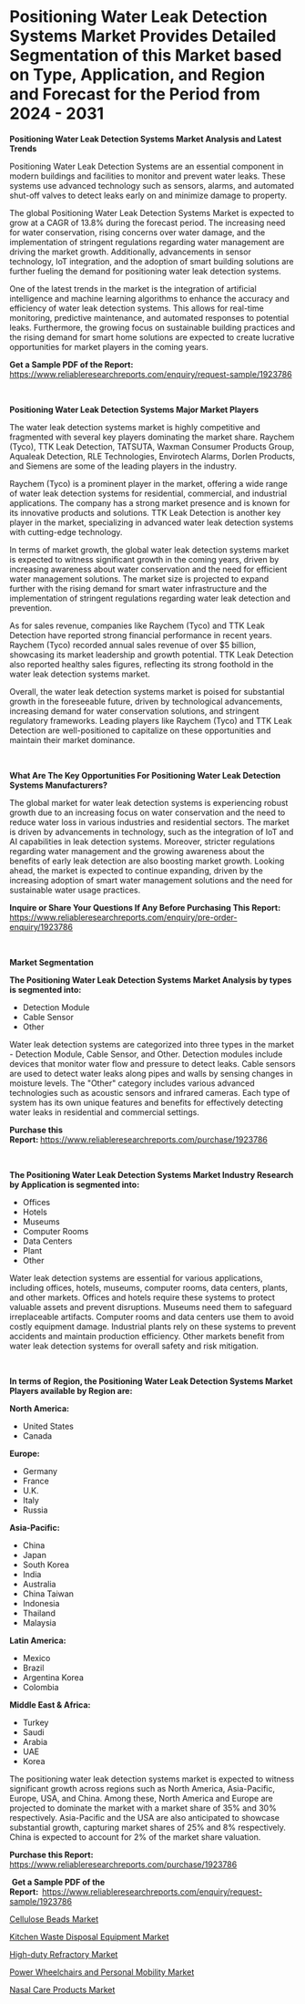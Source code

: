 <p><h1>Positioning Water Leak Detection Systems Market Provides Detailed Segmentation of this Market based on Type, Application, and Region and Forecast for the Period from 2024 - 2031</h1></p><p><strong>Positioning Water Leak Detection Systems Market Analysis and Latest Trends</strong></p>
<p><p>Positioning Water Leak Detection Systems are an essential component in modern buildings and facilities to monitor and prevent water leaks. These systems use advanced technology such as sensors, alarms, and automated shut-off valves to detect leaks early on and minimize damage to property.</p><p>The global Positioning Water Leak Detection Systems Market is expected to grow at a CAGR of 13.8% during the forecast period. The increasing need for water conservation, rising concerns over water damage, and the implementation of stringent regulations regarding water management are driving the market growth. Additionally, advancements in sensor technology, IoT integration, and the adoption of smart building solutions are further fueling the demand for positioning water leak detection systems.</p><p>One of the latest trends in the market is the integration of artificial intelligence and machine learning algorithms to enhance the accuracy and efficiency of water leak detection systems. This allows for real-time monitoring, predictive maintenance, and automated responses to potential leaks. Furthermore, the growing focus on sustainable building practices and the rising demand for smart home solutions are expected to create lucrative opportunities for market players in the coming years.</p></p>
<p><strong>Get a Sample PDF of the Report:&nbsp;</strong> <a href="https://www.reliableresearchreports.com/enquiry/request-sample/1923786">https://www.reliableresearchreports.com/enquiry/request-sample/1923786</a></p>
<p>&nbsp;</p>
<p><strong>Positioning Water Leak Detection Systems Major Market Players</strong></p>
<p><p>The water leak detection systems market is highly competitive and fragmented with several key players dominating the market share. Raychem (Tyco), TTK Leak Detection, TATSUTA, Waxman Consumer Products Group, Aqualeak Detection, RLE Technologies, Envirotech Alarms, Dorlen Products, and Siemens are some of the leading players in the industry.</p><p>Raychem (Tyco) is a prominent player in the market, offering a wide range of water leak detection systems for residential, commercial, and industrial applications. The company has a strong market presence and is known for its innovative products and solutions. TTK Leak Detection is another key player in the market, specializing in advanced water leak detection systems with cutting-edge technology.</p><p>In terms of market growth, the global water leak detection systems market is expected to witness significant growth in the coming years, driven by increasing awareness about water conservation and the need for efficient water management solutions. The market size is projected to expand further with the rising demand for smart water infrastructure and the implementation of stringent regulations regarding water leak detection and prevention.</p><p>As for sales revenue, companies like Raychem (Tyco) and TTK Leak Detection have reported strong financial performance in recent years. Raychem (Tyco) recorded annual sales revenue of over $5 billion, showcasing its market leadership and growth potential. TTK Leak Detection also reported healthy sales figures, reflecting its strong foothold in the water leak detection systems market.</p><p>Overall, the water leak detection systems market is poised for substantial growth in the foreseeable future, driven by technological advancements, increasing demand for water conservation solutions, and stringent regulatory frameworks. Leading players like Raychem (Tyco) and TTK Leak Detection are well-positioned to capitalize on these opportunities and maintain their market dominance.</p></p>
<p>&nbsp;</p>
<p><strong>What Are The Key Opportunities For Positioning Water Leak Detection Systems Manufacturers?</strong></p>
<p><p>The global market for water leak detection systems is experiencing robust growth due to an increasing focus on water conservation and the need to reduce water loss in various industries and residential sectors. The market is driven by advancements in technology, such as the integration of IoT and AI capabilities in leak detection systems. Moreover, stricter regulations regarding water management and the growing awareness about the benefits of early leak detection are also boosting market growth. Looking ahead, the market is expected to continue expanding, driven by the increasing adoption of smart water management solutions and the need for sustainable water usage practices.</p></p>
<p><strong>Inquire or Share Your Questions If Any Before Purchasing This Report:</strong> <a href="https://www.reliableresearchreports.com/enquiry/pre-order-enquiry/1923786">https://www.reliableresearchreports.com/enquiry/pre-order-enquiry/1923786</a></p>
<p>&nbsp;</p>
<p><strong>Market Segmentation</strong></p>
<p><strong>The Positioning Water Leak Detection Systems Market Analysis by types is segmented into:</strong></p>
<p><ul><li>Detection Module</li><li>Cable Sensor</li><li>Other</li></ul></p>
<p><p>Water leak detection systems are categorized into three types in the market - Detection Module, Cable Sensor, and Other. Detection modules include devices that monitor water flow and pressure to detect leaks. Cable sensors are used to detect water leaks along pipes and walls by sensing changes in moisture levels. The "Other" category includes various advanced technologies such as acoustic sensors and infrared cameras. Each type of system has its own unique features and benefits for effectively detecting water leaks in residential and commercial settings.</p></p>
<p><strong>Purchase this Report:&nbsp;</strong><a href="https://www.reliableresearchreports.com/purchase/1923786">https://www.reliableresearchreports.com/purchase/1923786</a></p>
<p>&nbsp;</p>
<p><strong>The Positioning Water Leak Detection Systems Market Industry Research by Application is segmented into:</strong></p>
<p><ul><li>Offices</li><li>Hotels</li><li>Museums</li><li>Computer Rooms</li><li>Data Centers</li><li>Plant</li><li>Other</li></ul></p>
<p><p>Water leak detection systems are essential for various applications, including offices, hotels, museums, computer rooms, data centers, plants, and other markets. Offices and hotels require these systems to protect valuable assets and prevent disruptions. Museums need them to safeguard irreplaceable artifacts. Computer rooms and data centers use them to avoid costly equipment damage. Industrial plants rely on these systems to prevent accidents and maintain production efficiency. Other markets benefit from water leak detection systems for overall safety and risk mitigation.</p></p>
<p>&nbsp;</p>
<p><strong>In terms of Region, the Positioning Water Leak Detection Systems Market Players available by Region are:</strong></p>
<p>
    <p> <strong> North America: </strong>
        <ul>
            <li>United States</li>
            <li>Canada</li>
        </ul>
        </p> 
    <p> <strong> Europe: </strong>
        <ul>
            <li>Germany</li>
            <li>France</li>
            <li>U.K.</li>
            <li>Italy</li>
            <li>Russia</li>
        </ul>
        </p> 
    <p> <strong> Asia-Pacific: </strong>
        <ul>
            <li>China</li>
            <li>Japan</li>
            <li>South Korea</li>
            <li>India</li>
            <li>Australia</li>
            <li>China Taiwan</li>
            <li>Indonesia</li>
            <li>Thailand</li>
            <li>Malaysia</li>
        </ul>
        </p> 
    <p> <strong> Latin America: </strong>
        <ul>
            <li>Mexico</li>
            <li>Brazil</li>
            <li>Argentina Korea</li>
            <li>Colombia</li>
        </ul>
        </p> 
    <p> <strong> Middle East & Africa: </strong>
        <ul>
            <li>Turkey</li>
            <li>Saudi</li>
            <li>Arabia</li>
            <li>UAE</li>
            <li>Korea</li>
        </ul>
    </p>
    </p>
<p><p>The positioning water leak detection systems market is expected to witness significant growth across regions such as North America, Asia-Pacific, Europe, USA, and China. Among these, North America and Europe are projected to dominate the market with a market share of 35% and 30% respectively. Asia-Pacific and the USA are also anticipated to showcase substantial growth, capturing market shares of 25% and 8% respectively. China is expected to account for 2% of the market share valuation.</p></p>
<p><strong>Purchase this Report: </strong><a href="https://www.reliableresearchreports.com/purchase/1923786">https://www.reliableresearchreports.com/purchase/1923786</a></p>
<p>&nbsp;<strong>Get a Sample PDF of the Report:&nbsp;&nbsp;</strong><a href="https://www.reliableresearchreports.com/enquiry/request-sample/1923786">https://www.reliableresearchreports.com/enquiry/request-sample/1923786</a></p>
<p><strong></strong></p>
<p><p><a href="https://view.publitas.com/reportprime-1/cellulose-beads-market-size-market-share-and-global-market-analysis-report-2024-2031/">Cellulose Beads Market</a></p><p><a href="https://fuschia-pecorino-a6d.notion.site/Kitchen-Waste-Disposal-Equipment-Market-Dynamics-2024-2031-Also-about-Its-Market-Trends-Projection-e2eed254847844dd87565056e16d0e0d">Kitchen Waste Disposal Equipment Market</a></p><p><a href="https://florentine-yuzu-f42.notion.site/High-duty-Refractory-Market-Size-and-Growth-Market-Segmentation-Regional-and-Country-Breakdowns-a-9bdfee4981584860a80b5e73a27f1892">High-duty Refractory Market</a></p><p><a href="https://changeable-paste-463.notion.site/Power-Wheelchairs-and-Personal-Mobility-Market-Size-Focuses-on-Market-Dynamics-In-Depth-Analysis-an-f88594c948fb4391ba1c3762c6649893">Power Wheelchairs and Personal Mobility Market</a></p><p><a href="https://view.publitas.com/reportprime-1/nasal-care-products-market-research-report-provides-critical-insights-that-can-help-shape-business-development-and-investment-strategies/">Nasal Care Products Market</a></p></p>